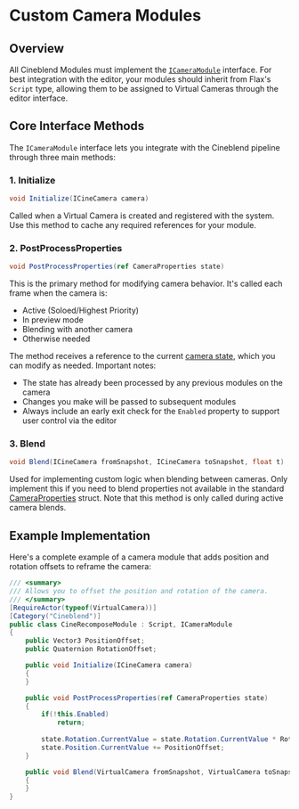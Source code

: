 # Custom Camera Modules

## Overview
All Cineblend Modules must implement the [`ICameraModule`](/api/Gasimo.CineBlend.ICameraModule.html) interface. For best integration with the editor, your modules should inherit from Flax's `Script` type, allowing them to be assigned to Virtual Cameras through the editor interface.

## Core Interface Methods
The `ICameraModule` interface lets you integrate with the Cineblend pipeline through three main methods:

### 1. Initialize
```csharp
void Initialize(ICineCamera camera)
```
Called when a Virtual Camera is created and registered with the system. Use this method to cache any required references for your module.

### 2. PostProcessProperties
```csharp
void PostProcessProperties(ref CameraProperties state)
```
This is the primary method for modifying camera behavior. It's called each frame when the camera is:
- Active (Soloed/Highest Priority)
- In preview mode
- Blending with another camera
- Otherwise needed

The method receives a reference to the current [camera state](/api/Gasimo.CineBlend.CameraProperties.html), which you can modify as needed. Important notes:
- The state has already been processed by any previous modules on the camera
- Changes you make will be passed to subsequent modules
- Always include an early exit check for the `Enabled` property to support user control via the editor

### 3. Blend
```csharp
void Blend(ICineCamera fromSnapshot, ICineCamera toSnapshot, float t)
```
Used for implementing custom logic when blending between cameras. Only implement this if you need to blend properties not available in the standard [CameraProperties](/api/Gasimo.CineBlend.CameraProperties.html) struct. Note that this method is only called during active camera blends.

## Example Implementation
Here's a complete example of a camera module that adds position and rotation offsets to reframe the camera:

```csharp
/// <summary>
/// Allows you to offset the position and rotation of the camera.
/// </summary>
[RequireActor(typeof(VirtualCamera))]
[Category("Cineblend")]
public class CineRecomposeModule : Script, ICameraModule
{
    public Vector3 PositionOffset;
    public Quaternion RotationOffset;

    public void Initialize(ICineCamera camera)
    {
    }

    public void PostProcessProperties(ref CameraProperties state)
    {
        if(!this.Enabled)
            return;
            
        state.Rotation.CurrentValue = state.Rotation.CurrentValue * RotationOffset;
        state.Position.CurrentValue += PositionOffset;
    }

    public void Blend(VirtualCamera fromSnapshot, VirtualCamera toSnapshot, float t)
    {
    }
}
```